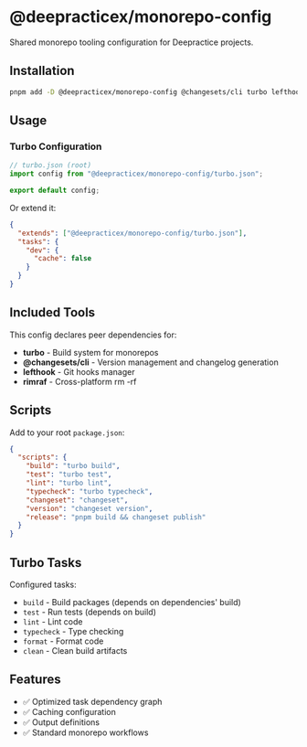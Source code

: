 # @deepracticex/monorepo-config

Shared monorepo tooling configuration for Deepractice projects.

## Installation

```bash
pnpm add -D @deepracticex/monorepo-config @changesets/cli turbo lefthook rimraf
```

## Usage

### Turbo Configuration

```javascript
// turbo.json (root)
import config from "@deepracticex/monorepo-config/turbo.json";

export default config;
```

Or extend it:

```json
{
  "extends": ["@deepracticex/monorepo-config/turbo.json"],
  "tasks": {
    "dev": {
      "cache": false
    }
  }
}
```

## Included Tools

This config declares peer dependencies for:

- **turbo** - Build system for monorepos
- **@changesets/cli** - Version management and changelog generation
- **lefthook** - Git hooks manager
- **rimraf** - Cross-platform rm -rf

## Scripts

Add to your root `package.json`:

```json
{
  "scripts": {
    "build": "turbo build",
    "test": "turbo test",
    "lint": "turbo lint",
    "typecheck": "turbo typecheck",
    "changeset": "changeset",
    "version": "changeset version",
    "release": "pnpm build && changeset publish"
  }
}
```

## Turbo Tasks

Configured tasks:

- `build` - Build packages (depends on dependencies' build)
- `test` - Run tests (depends on build)
- `lint` - Lint code
- `typecheck` - Type checking
- `format` - Format code
- `clean` - Clean build artifacts

## Features

- ✅ Optimized task dependency graph
- ✅ Caching configuration
- ✅ Output definitions
- ✅ Standard monorepo workflows
